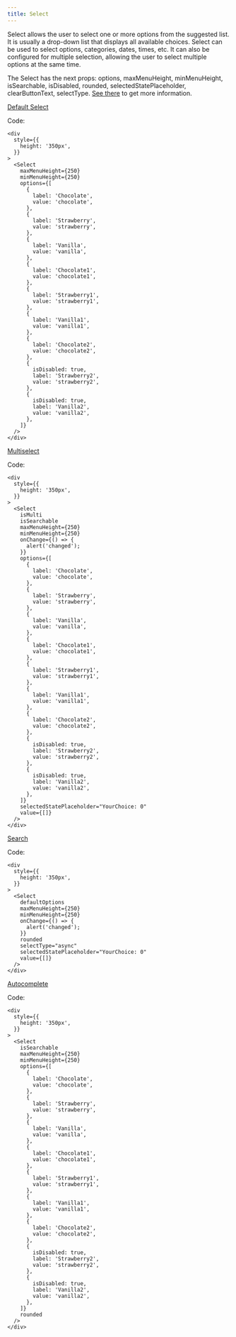```yaml
---
title: Select
---
```


Select allows the user to select one or more options from the suggested list. It is usually a drop-down list that displays all available choices. Select can be used to select options, categories, dates, times, etc. It can also be configured for multiple selection, allowing the user to select multiple options at the same time.

The Select has the next props: options, maxMenuHeight, minMenuHeight, isSearchable, isDisabled, rounded, selectedStatePlaceholder, clearButtonText, selectType. [See there](/storybook/?path=/docs/core-select--docs) to get more information.

[Default Select](/storybook/?path=/story/core-select--default-select)

Code:

```tsx
<div
  style={{
    height: '350px',
  }}
>
  <Select
    maxMenuHeight={250}
    minMenuHeight={250}
    options={[
      {
        label: 'Chocolate',
        value: 'chocolate',
      },
      {
        label: 'Strawberry',
        value: 'strawberry',
      },
      {
        label: 'Vanilla',
        value: 'vanilla',
      },
      {
        label: 'Chocolate1',
        value: 'chocolate1',
      },
      {
        label: 'Strawberry1',
        value: 'strawberry1',
      },
      {
        label: 'Vanilla1',
        value: 'vanilla1',
      },
      {
        label: 'Chocolate2',
        value: 'chocolate2',
      },
      {
        isDisabled: true,
        label: 'Strawberry2',
        value: 'strawberry2',
      },
      {
        isDisabled: true,
        label: 'Vanilla2',
        value: 'vanilla2',
      },
    ]}
  />
</div>
```

[Multiselect](/storybook/?path=/story/core-select--multiselect)

Code:

```tsx
<div
  style={{
    height: '350px',
  }}
>
  <Select
    isMulti
    isSearchable
    maxMenuHeight={250}
    minMenuHeight={250}
    onChange={() => {
      alert('changed');
    }}
    options={[
      {
        label: 'Chocolate',
        value: 'chocolate',
      },
      {
        label: 'Strawberry',
        value: 'strawberry',
      },
      {
        label: 'Vanilla',
        value: 'vanilla',
      },
      {
        label: 'Chocolate1',
        value: 'chocolate1',
      },
      {
        label: 'Strawberry1',
        value: 'strawberry1',
      },
      {
        label: 'Vanilla1',
        value: 'vanilla1',
      },
      {
        label: 'Chocolate2',
        value: 'chocolate2',
      },
      {
        isDisabled: true,
        label: 'Strawberry2',
        value: 'strawberry2',
      },
      {
        isDisabled: true,
        label: 'Vanilla2',
        value: 'vanilla2',
      },
    ]}
    selectedStatePlaceholder="YourChoice: 0"
    value={[]}
  />
</div>
```

[Search](/storybook/?path=/story/core-select--search)

Code:

```tsx
<div
  style={{
    height: '350px',
  }}
>
  <Select
    defaultOptions
    maxMenuHeight={250}
    minMenuHeight={250}
    onChange={() => {
      alert('changed');
    }}
    rounded
    selectType="async"
    selectedStatePlaceholder="YourChoice: 0"
    value={[]}
  />
</div>
```

[Autocomplete](/storybook/?path=/story/core-select--autocomplete)

Code:

```tsx
<div
  style={{
    height: '350px',
  }}
>
  <Select
    isSearchable
    maxMenuHeight={250}
    minMenuHeight={250}
    options={[
      {
        label: 'Chocolate',
        value: 'chocolate',
      },
      {
        label: 'Strawberry',
        value: 'strawberry',
      },
      {
        label: 'Vanilla',
        value: 'vanilla',
      },
      {
        label: 'Chocolate1',
        value: 'chocolate1',
      },
      {
        label: 'Strawberry1',
        value: 'strawberry1',
      },
      {
        label: 'Vanilla1',
        value: 'vanilla1',
      },
      {
        label: 'Chocolate2',
        value: 'chocolate2',
      },
      {
        isDisabled: true,
        label: 'Strawberry2',
        value: 'strawberry2',
      },
      {
        isDisabled: true,
        label: 'Vanilla2',
        value: 'vanilla2',
      },
    ]}
    rounded
  />
</div>
```
